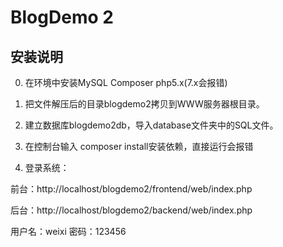 BlogDemo 2
==========

安装说明
--------
0. 在环境中安装MySQL Composer php5.x(7.x会报错)

1. 把文件解压后的目录blogdemo2拷贝到WWW服务器根目录。

2. 建立数据库blogdemo2db，导入database文件夹中的SQL文件。

3. 在控制台输入 composer install安装依赖，直接运行会报错

4. 登录系统：

前台：http://localhost/blogdemo2/frontend/web/index.php

后台：http://localhost/blogdemo2/backend/web/index.php

用户名：weixi   密码：123456
